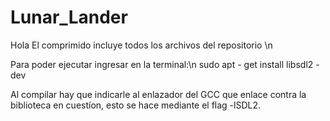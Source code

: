 # Lunar_Lander
Hola
El comprimido incluye todos los archivos del repositorio \n

Para poder ejecutar ingresar en la terminal:\n
    sudo apt - get install libsdl2 - dev
    
Al compilar hay que indicarle al enlazador del GCC que enlace contra la biblioteca en
cuestíon, esto se hace mediante el flag -lSDL2.
